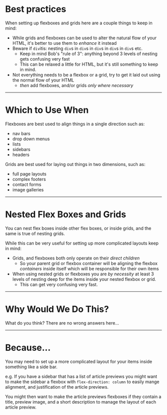 # Best practices

When setting up flexboxes and grids here are a couple things to keep in mind:

* While grids and flexboxes can be used to alter the natural flow of your HTML, it's better to use them to *enhance* it instead
* Beware if `div`itis: nesting `div`s in `div`s in `div`s in `div`s in `div`s etc.
  * Keep in mind Bob's "rule of 3": anything beyond 3 levels of nesting gets confusing very fast
  * This can be relaxed a little for HTML, but it's still something to keep in mind.
* Not everything needs to be a flexbox or a grid, try to get it laid out using the normal flow of your HTML
  * *then* add flexboxes, and/or grids *only where necessary*

---

# Which to Use When

Flexboxes are best used to align things in a single direction such as:

* nav bars
* drop down menus
* lists
* sidebars
* headers

Grids are best used for laying out things in two dimensions, such as:

* full page layouts
* complex footers
* contact forms
* image galleries

---

# Nested Flex Boxes and Grids

You can nest flex boxes inside other flex boxes, or inside grids, and the same is true of nesting grids.

While this can be very useful for setting up more complicated layouts keep in mind:

* Grids, and flexboxes both only operate on their *direct children*
  * So your parent grid or flexbox container will be aligning the flexbox *containers* inside itself which will be responsible for their own items
* When using nested grids or flexboxes you are *by necessity* at least 3 levels of nesting deep for the items inside your nested flexbox or grid.
  * This can get very confusing very fast.

---

# Why Would We Do This?

What do you think? There are no wrong answers here...

---

# Because...

You may need to set up a more complicated layout for your items inside something like a side bar.

e.g. If you have a sidebar that has a list of article previews you might want to make the sidebar a flexbox with `flex-direction: column` to easily mange alignment, and justification of the article previews.

You might then want to make the article previews flexboxes if they contain a title, preview image, and a short description to manage the layout of each article preview.
